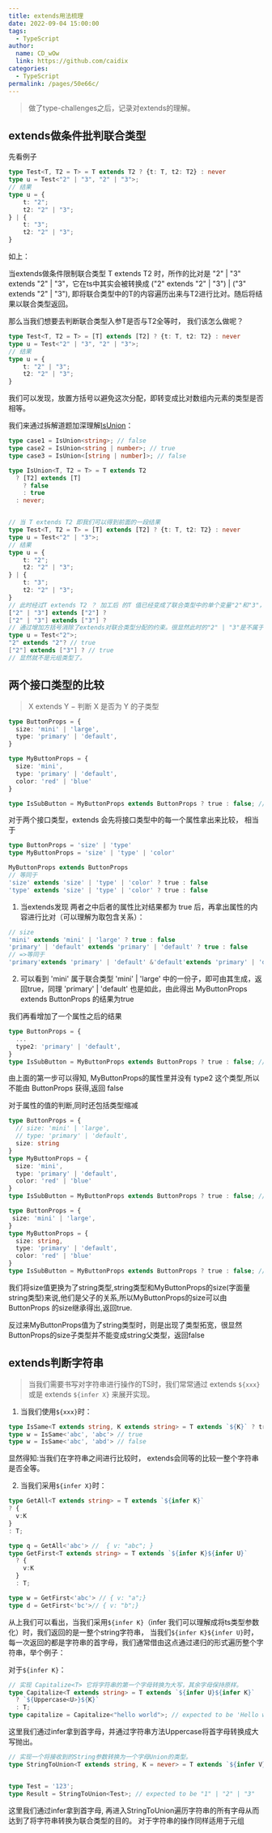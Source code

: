 ```yaml
---
title: extends用法梳理
date: 2022-09-04 15:00:00
tags: 
  - TypeScript
author: 
  name: CD_wOw
  link: https://github.com/caidix
categories: 
  - TypeScript
permalink: /pages/50e66c/
---
```

> 做了type-challenges之后，记录对extends的理解。

## extends做条件批判联合类型

先看例子

```ts
type Test<T, T2 = T> = T extends T2 ? {t: T, t2: T2} : never
type u = Test<"2" | "3", "2" | "3">;
// 结果
type u = {
    t: "2";
    t2: "2" | "3";
} | {
    t: "3";
    t2: "2" | "3";
}
```

如上：

当extends做条件限制联合类型 T extends T2 时，所作的比对是 "2" | "3" extends "2" | "3"，它在ts中其实会被转换成 ("2" extends "2" | "3") | ("3" extends "2" | "3"), 即将联合类型中的T的内容遍历出来与T2进行比对。随后将结果以联合类型返回。

那么当我们想要去判断联合类型入参T是否与T2全等时， 我们该怎么做呢？

```ts
type Test<T, T2 = T> = [T] extends [T2] ? {t: T, t2: T2} : never
type u = Test<"2" | "3", "2" | "3">;
// 结果
type u = {
    t: "2" | "3";
    t2: "2" | "3";
}
```

我们可以发现，放置方括号以避免这次分配，即转变成比对数组内元素的类型是否相等。

我们来通过拆解道题加深理解[IsUnion](https://github.com/type-challenges/type-challenges/blob/main/questions/01097-medium-isunion/README.md)：

```ts
type case1 = IsUnion<string>; // false
type case2 = IsUnion<string | number>; // true
type case3 = IsUnion<[string | number]>; // false

type IsUnion<T, T2 = T> = T extends T2
  ? [T2] extends [T]
    ? false
    : true
  : never;


// 当 T extends T2 即我们可以得到前面的一段结果
type Test<T, T2 = T> = [T] extends [T2] ? {t: T, t2: T2} : never
type u = Test<"2" | "3">;
// 结果
type u = {
    t: "2";
    t2: "2" | "3";
} | {
    t: "3";
    t2: "2" | "3";
}
// 此时经过T extends T2 ？ 加工后 的T 值已经变成了联合类型中的单个变量"2"和"3"， 接下来 [T2] extends [T] 即
["2" | "3"] extends ["2"] ?
["2" | "3"] extends ["3"] ?
// 通过增加方括号消除了extends对联合类型分配的约束。很显然此时的"2" | "3"是不属于["2"] 的,返回false。那么当我们输入单个字符时，即
type u = Test<"2">;
"2" extends "2"? // true
["2"] extends ["3"] ? // true
// 显然就不是元组类型了。
```

## 两个接口类型的比较

> X extends Y − 判断 X 是否为 Y 的子类型

```ts
type ButtonProps = {
  size: 'mini' | 'large',
  type: 'primary' | 'default',
}

type MyButtonProps = {
  size: 'mini',
  type: 'primary' | 'default',
  color: 'red' | 'blue'
}

type IsSubButton = MyButtonProps extends ButtonProps ? true : false; // true
```

对于两个接口类型，extends 会先将接口类型中的每一个属性拿出来比较， 相当于

```ts
type ButtonProps = 'size' | 'type'
type MyButtonProps = 'size' | 'type' | 'color'

MyButtonProps extends ButtonProps
// 等同于
'size' extends 'size' | 'type' | 'color' ? true : false
'type' extends 'size' | 'type' | 'color' ? true : false
```

1. 当extends发现 两者之中后者的属性比对结果都为 true 后，再拿出属性的内容进行比对（可以理解为取包含关系）：

```ts
// size
'mini' extends 'mini' | 'large' ? true : false
'primary' | 'default' extends 'primary' | 'default' ? true : false
// =>等同于
'primary'extends 'primary' | 'default' &'default'extends 'primary' | 'default'? true : false
```

2. 可以看到 'mini' 属于联合类型 'mini' | 'large' 中的一份子，即可由其生成，返回true，同理 'primary' | 'default' 也是如此，由此得出 MyButtonProps extends ButtonProps 的结果为true

我们再看增加了一个属性之后的结果

```ts
type ButtonProps = {
  ...
  type2: 'primary' | 'default',
}
type IsSubButton = MyButtonProps extends ButtonProps ? true : false; // false
```

由上面的第一步可以得知, MyButtonProps的属性里并没有 type2 这个类型,所以不能由 ButtonProps 获得,返回 false

对于属性的值的判断,同时还包括类型缩减

```ts
type ButtonProps = {
  // size: 'mini' | 'large',
  // type: 'primary' | 'default',
  size: string
}
type MyButtonProps = {
  size: 'mini',
  type: 'primary' | 'default',
  color: 'red' | 'blue'
}
type IsSubButton = MyButtonProps extends ButtonProps ? true : false; // true

type ButtonProps = {
 size: 'mini' | 'large',
}
type MyButtonProps = {
  size: string,
  type: 'primary' | 'default',
  color: 'red' | 'blue'
}
type IsSubButton = MyButtonProps extends ButtonProps ? true : false; // false
```

我们将size值更换为了string类型,string类型和MyButtonProps的size(字面量string类型)来说,他们是父子的关系,所以MyButtonProps的size可以由 ButtonProps 的size继承得出,返回true.

反过来MyButtonProps值为了string类型时，则是出现了类型拓宽，很显然ButtonProps的size子类型并不能变成string父类型，返回false

## extends判断字符串

> 当我们需要书写对字符串进行操作的TS时，我们常常通过 extends `${xxx}` 或是 extends `${infer X}` 来展开实现。

1. 当我们使用`${xxx}`时：

```ts
type IsSame<T extends string, K extends string> = T extends `${K}` ? true:false;
type w = IsSame<'abc', 'abc'> // true
type w = IsSame<'abc', 'abd'> // false
```

显然得知:当我们在字符串之间进行比较时， extends会同等的比较一整个字符串是否全等。

2. 当我们采用`${infer X}`时：

```ts
type GetAll<T extends string> = T extends `${infer K}`
? {
  v:K
}
: T;

type q = GetAll<'abc'> //  { v: "abc"; }
type GetFirst<T extends string> = T extends `${infer K}${infer U}`
  ? {
    v:K
  }
  : T;

type w = GetFirst<'abc'> // { v: "a";}
type d = GetFirst<'bc'>// { v: "b";}
```

从上我们可以看出，当我们采用`${infer K}`（infer 我们可以理解成将ts类型参数化）时，我们返回的是一整个string字符串， 当我们`${infer K}${infer U}`时，每一次返回的都是字符串的首字母，我们通常借由这点通过递归的形式遍历整个字符串，举个例子：

对于`${infer K}`：

```ts
// 实现 Capitalize<T> 它将字符串的第一个字母转换为大写，其余字母保持原样。
type Capitalize<T extends string> = T extends `${infer U}${infer K}`
  ? `${Uppercase<U>}${K}`
  : T;
type capitalize = Capitalize<"hello world">; // expected to be 'Hello world'
```

这里我们通过infer拿到首字母，并通过字符串方法Uppercase将首字母转换成大写抛出。

```ts
// 实现一个将接收到的String参数转换为一个字母Union的类型。
type StringToUnion<T extends string, K = never> = T extends `${infer V}${infer U}`? V extends never ? K : StringToUnion<U, K | V> : K;


type Test = '123';
type Result = StringToUnion<Test>; // expected to be "1" | "2" | "3"
```

这里我们通过infer拿到首字母, 再进入StringToUnion遍历字符串的所有字母从而达到了将字符串转换为联合类型的目的。
对于字符串的操作同样适用于元组
